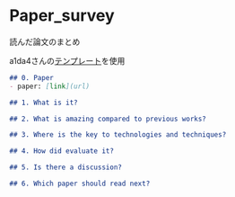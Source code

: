 # Paper_survey
読んだ論文のまとめ



a1da4さんの[テンプレート](https://github.com/a1da4/paper-survey)を使用
```markdown
## 0. Paper
- paper: [link](url)

## 1. What is it?

## 2. What is amazing compared to previous works?

## 3. Where is the key to technologies and techniques?

## 4. How did evaluate it?

## 5. Is there a discussion?

## 6. Which paper should read next?
